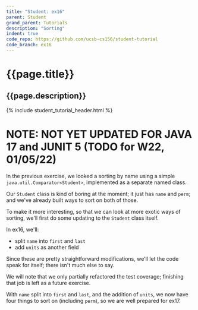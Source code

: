 ```yaml
---
title: "Student: ex16"
parent: Student
grand_parent: Tutorials
description: "Sorting"
indent: true
code_repo: https://github.com/ucsb-cs156/student-tutorial
code_branch: ex16
---
```


# {{page.title}} 
## {{page.description}}

{% include student_tutorial_header.html %}

# NOTE: NOT YET UPDATED FOR JAVA 17 and JUNIT 5 (TODO for W22, 01/05/22)


In the previous exercise, we looked a sorting by name using a simple `java.util.Comparator<Student>`, implemented as a separate named class.

Our `Student` class is kind of boring at the moment; it just has `name` and `perm`; and we've already built ways to sort on both of those.

To make it more interesting, so that we can look at more exotic ways of sorting, we'll first do some updating to the `Student` class itself.

In ex16, we'll:
* split `name` into `first` and `last`
* add `units` as another field

Since these are pretty straightforward modifications, we'll let the code speak for itself; there isn't much else to say.

We will note that we only partially refactored the test coverage; finishing that job is left as a future exercise.

With `name` split into `first` and `last`, and the addition of `units`, we now have four things to sort on (including `perm`), so we
are well prepared for ex17.
